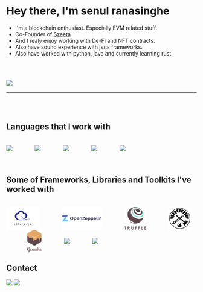 # Hey there, I'm senul ranasinghe

- I'm a blockchain enthusiast. Especially EVM related stuff.
- Co-Founder of <a href="https://szeeta.com" target="_blank">Szeeta</a>
- And I realy enjoy working with De-Fi and NFT contracts.
- Also have sound experience with js/ts frameworks.
- Also have worked with python, java and currently learning rust.

<br/>
<br/>

![](https://github-readme-streak-stats.herokuapp.com/?user=senul724&hide_border=false)<br/>

<hr>
<br/>
<br/>

## Languages that I work with

<div style="display: inline_block"><br>
 <!-- solidity -->
 <img height="40" align="center" src="https://cdn.jsdelivr.net/gh/devicons/devicon/icons/solidity/solidity-original.svg" />
  &nbsp;&nbsp;&nbsp;&nbsp;&nbsp;&nbsp;&nbsp;&nbsp;&nbsp;&nbsp;&nbsp;&nbsp;&nbsp;
  
 <!-- ts -->
  <img height="40" align="center" src="https://cdn.jsdelivr.net/gh/devicons/devicon/icons/typescript/typescript-original.svg" />
  &nbsp;&nbsp;&nbsp;&nbsp;&nbsp;&nbsp;&nbsp;&nbsp;&nbsp;&nbsp;&nbsp;&nbsp;&nbsp;
  
 <!-- js -->
 <img height="40" align="center" src="https://cdn.jsdelivr.net/gh/devicons/devicon/icons/javascript/javascript-original.svg" />
  &nbsp;&nbsp;&nbsp;&nbsp;&nbsp;&nbsp;&nbsp;&nbsp;&nbsp;&nbsp;&nbsp;&nbsp;&nbsp;
  
 <!-- python -->
 <img height="50" align="center" src="https://cdn.jsdelivr.net/gh/devicons/devicon/icons/python/python-original.svg" />
  &nbsp;&nbsp;&nbsp;&nbsp;&nbsp;&nbsp;&nbsp;&nbsp;&nbsp;&nbsp;&nbsp;&nbsp;&nbsp;
  
  <!-- java -->
 <img height="50" align="center" src="https://cdn.jsdelivr.net/gh/devicons/devicon/icons/java/java-original.svg" />
  &nbsp;&nbsp;&nbsp;&nbsp;&nbsp;&nbsp;&nbsp;&nbsp;&nbsp;&nbsp;&nbsp;&nbsp;&nbsp;
</div>
<br/>
<br/>

## Some of Frameworks, Libraries and Toolkits I've worked with

<div style="display: inline_block"><br>
 <!-- ethers -->
 <img height="60" align="center" src="./images/ethersjs.png" />
  &nbsp;&nbsp;&nbsp;&nbsp;&nbsp;&nbsp;&nbsp;&nbsp;&nbsp;&nbsp;&nbsp;&nbsp;&nbsp;
 
 <!-- openzeppalin -->
 <img height="60" align="center" src="./images/oz.png" />
  &nbsp;&nbsp;&nbsp;&nbsp;&nbsp;&nbsp;&nbsp;&nbsp;&nbsp;&nbsp;&nbsp;&nbsp;&nbsp;
 
 <!-- truffle -->
 <img height="60" align="center" src="./images/truffle.svg" />
  &nbsp;&nbsp;&nbsp;&nbsp;&nbsp;&nbsp;&nbsp;&nbsp;&nbsp;&nbsp;&nbsp;&nbsp;&nbsp;
 
 <!-- foundry -->
 <img height="60" align="center" src="./images/foundry.png" />
  &nbsp;&nbsp;&nbsp;&nbsp;&nbsp;&nbsp;&nbsp;&nbsp;&nbsp;&nbsp;&nbsp;&nbsp;&nbsp;
 
 <!-- ganache -->
 <img height="60" align="center" src="./images/ganache.svg" />
  &nbsp;&nbsp;&nbsp;&nbsp;&nbsp;&nbsp;&nbsp;&nbsp;&nbsp;&nbsp;&nbsp;&nbsp;&nbsp;
  
  <!-- next -->
 <img height="60" align="center" src="https://cdn.jsdelivr.net/gh/devicons/devicon/icons/nextjs/nextjs-original.svg" />
  &nbsp;&nbsp;&nbsp;&nbsp;&nbsp;&nbsp;&nbsp;&nbsp;&nbsp;&nbsp;&nbsp;&nbsp;&nbsp;
  
  <!-- react -->
 <img height="60" align="center" src="https://cdn.jsdelivr.net/gh/devicons/devicon/icons/react/react-original-wordmark.svg" />
  &nbsp;&nbsp;&nbsp;&nbsp;&nbsp;&nbsp;&nbsp;&nbsp;&nbsp;&nbsp;&nbsp;&nbsp;&nbsp;
</div>

## Contact
  
<div>
  <a href="https://twitter.com/RrSenul" target="_blank"><img src="https://img.shields.io/badge/-Twitter-%230077B5?style=for-the-badge&logo=twitter&logoColor=white" target="_blank"></a>
  <a href = "mailto: senul.rr@gmail.com"><img src="https://img.shields.io/badge/-Gmail-%23EA4335?style=for-the-badge&logo=gmail&logoColor=white" target="_blank"></a>
 </br>
</br>

</div>
